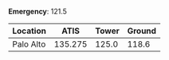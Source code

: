 **Emergency**: 121.5

| Location  | ATIS    | Tower | Ground |
| --------- | ------- | ----- | ------ |
| Palo Alto | 135.275 | 125.0 | 118.6  |


